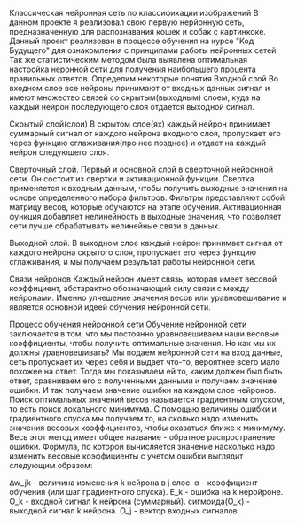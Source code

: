 Классическая нейронная сеть по классификации изображений
В данном проекте я реализовал свою первую нерйонную сеть, предназначенную для распознавания кошек и собак с картинкоке. Данный проект реализован в процессе обучения на курсе "Код Будущего" для ознакомления с принципами работы нейронных сетей. Так же статистическим методом была выявлена оптимальная настройка неронной сети для получения наибольшего процента правильных ответов.
Определим некоторые понятия
Входной слой
Во входном слое все нейроны принимают от входных данных сигнал и имеют множество связей со скрытым(выходным) слоем, куда на каждый нейрон последующего слоя отдается выходной сигнал.

Скрытый слой(слои)
В скрытом слое(ях) каждый нейрон принимает суммарный сигнал от каждого нейрона входного слоя, пропускает его через функцию сглаживания(про нее позднее) и отдает на каждый нейрон следующего слоя.

Сверточный слой.
Первый и основной слой в сверточной нейронной сети. Он состоит из свертки и активационной функции. Свертка применяется к входным данным, чтобы получить выходные значения на основе определенного набора фильтров. Фильтры представляют собой матрицу весов, которые обучаются на этапе обучения. Активационная функция добавляет нелинейность в выходные значения, что позволяет сети лучше обрабатывать нелинейные связи в данных.

Выходной слой.
В выходном слое каждый нейрон принимает сигнал от каждого нейрона скрытого слоя, пропускает его через функцию сглаживания, и мы получаем результат работы нейронной сети.

Связи нейронов
Каждый нейрон имеет связь, которая имеет весовой коэффициент, абстарактно обозначающий силу связи с между нейронами. Именно улчешение значения весов или уравновешивание и является основной идеей обучения нейронной сети.

Процесс обучения нейронной сети
Обучение нейронной сети заключается в том, что мы постоянно уравновешиваем наши весовые коэффициенты, чтобы получить оптимальные значения. Но как мы их должны уравновешивать? Мы подаем нейронной сети на вход данные, сеть пропускает их через себя и выдает что-то, вероятнее всего мало похожее на ответ. Тогда мы показываем ей то, каким должен был быть ответ, сравниваем его с полученными данными и получаем значение ошибки. И так получаем значение ошибки на каждом слое нейронов. Поиск оптимальных значений весов называется градиентным спуском, то есть поиск локального минимума. С помощью величины ошибки и градиентного спуска мы получаем то, на сколько надо изменить значения весовых коэффициентов, чтобы оказаться ближе к минимуму. Весь этот метод имеет общее название - обратное распространение ошибки. Формула, по которой вычисляется значение насколько надо изменить весовые коэффициенты с учетом ошибки выглядит следующим образом:

∆w_jk - величина изменения k нейрона в j слое.
α - коэффициент обучения (или шаг градиентного спуска).
E_k - ошибка на k неройроне.
O_k - входной сигнал k нейрона (суммарный).
сигмоида(O_k) - выходной сигнал k нейрона.
O_j - вектор входных сигналов.
